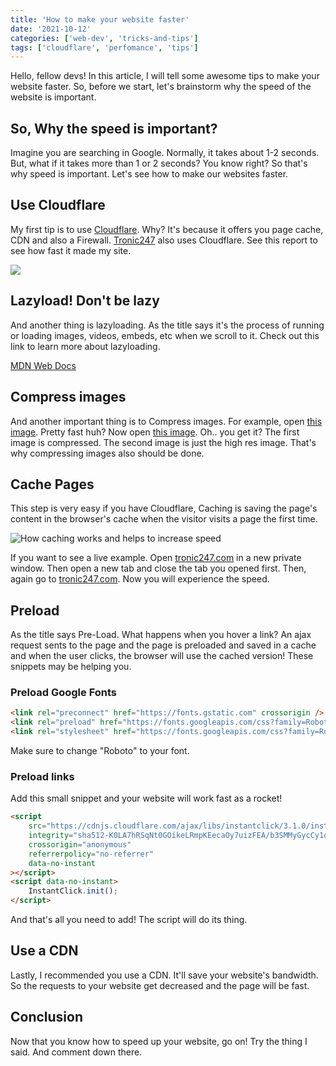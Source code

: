 ```yaml
---
title: 'How to make your website faster'
date: '2021-10-12'
categories: ['web-dev', 'tricks-and-tips']
tags: ['cloudflare', 'perfomance', 'tips']
---
```


Hello, fellow devs! In this article, I will tell some awesome tips to make your website faster. So, before we start, let's brainstorm why the speed of the website is important.

## So, Why the speed is important?

Imagine you are searching in Google. Normally, it takes about 1-2 seconds. But, what if it takes more than 1 or 2 seconds? You know right? So that's why speed is important. Let's see how to make our websites faster.

## Use Cloudflare

My first tip is to use [Cloudflare](https://www.cloudflare.com/). Why? It's because it offers you page cache, CDN and also a Firewall. [Tronic247](https://www.tronic247.com) also uses Cloudflare. See this report to see how fast it made my site.

![](/wp-content/uploads/2021/10/image.png)

## Lazyload! Don't be lazy

And another thing is lazyloading. As the title says it's the process of running or loading images, videos, embeds, etc when we scroll to it. Check out this link to learn more about lazyloading.

[MDN Web Docs](https://developer.mozilla.org/en-US/docs/Web/Performance/Lazy_loading)

## Compress images

And another important thing is to Compress images. For example, open [this image](https://images.unsplash.com/photo-1500349812227-3264f5f54181?ixid=MnwxMjA3fDB8MHxwaG90by1wYWdlfHx8fGVufDB8fHx8&ixlib=rb-1.2.1&auto=format&fit=crop&w=1485&q=80). Pretty fast huh? Now open [this image](https://images.unsplash.com/photo-1500349812227-3264f5f54181). Oh.. you get it? The first image is compressed. The second image is just the high res image. That's why compressing images also should be done.

## Cache Pages

This step is very easy if you have Cloudflare, Caching is saving the page's content in the browser's cache when the visitor visits a page the first time.

![How caching works and helps to increase speed](/wp-content/uploads/2021/10/Users-Visit-the-page-first-time-2-3-seconds-to-fully-load.png)

If you want to see a live example. Open [tronic247.com](https://www.tronic247.com) in a new private window. Then open a new tab and close the tab you opened first. Then, again go to [tronic247.com](https://www.tronic247.com). Now you will experience the speed.

## Preload

As the title says Pre-Load. What happens when you hover a link? An ajax request sents to the page and the page is preloaded and saved in a cache and when the user clicks, the browser will use the cached version! These snippets may be helping you.

### Preload Google Fonts

```html
<link rel="preconnect" href="https://fonts.gstatic.com" crossorigin />
<link rel="preload" href="https://fonts.googleapis.com/css?family=Roboto&display=swap" as="style" />
<link rel="stylesheet" href="https://fonts.googleapis.com/css?family=Roboto&display=swap" />
```

Make sure to change "Roboto" to your font.

### Preload links

Add this small snippet and your website will work fast as a rocket!

```html
<script
	src="https://cdnjs.cloudflare.com/ajax/libs/instantclick/3.1.0/instantclick.min.js"
	integrity="sha512-K0LA7hRSqNt0GOikeLRmpKEecaOy7uizFEA/b3SMMyGycCy1qRLoezkVbuXQUFVq6pwEjCszMCn3TT4dRRie+g=="
	crossorigin="anonymous"
	referrerpolicy="no-referrer"
	data-no-instant
></script>
<script data-no-instant>
	InstantClick.init();
</script>
```

And that's all you need to add! The script will do its thing.

## Use a CDN

Lastly, I recommended you use a CDN. It'll save your website's bandwidth. So the requests to your website get decreased and the page will be fast.

## Conclusion

Now that you know how to speed up your website, go on! Try the thing I said. And comment down there.
